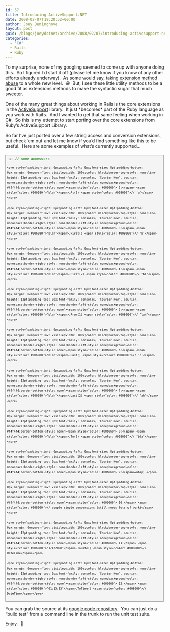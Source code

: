 ```yaml
---
id: 57
title: Introducing ActiveSupport.NET
date: 2008-02-07T19:20:52+00:00
author: Joey Beninghove
layout: post
guid: /blogs/joeydotnet/archive/2008/02/07/introducing-activesupport-net.aspx
categories:
  - 'C#'
  - Rails
  - Ruby
---
```

To my surprise, none of my googling seemed to come up with anyone doing this.&nbsp; So I figured I&#8217;d start it off (please let me know if you know of any other efforts already underway).&nbsp; As some would say, taking [extension method abuse](http://codebetter.com/blogs/david.hayden/archive/2007/03/28/Extension-Methods-in-C_2300_-3.0---Shiny-New-Hammer-Looking-for-a-Nail-_3A002900_.aspx) to a whole new level.&nbsp; 😀&nbsp; But, I see these little utility methods to be a good fit as extensions methods to make the syntactic sugar that much sweeter.

One of the many great things about working in Rails is the core extensions in the [ActiveSupport](http://api.rubyonrails.org/) library.&nbsp; It just \*becomes\* part of the Ruby language as you work with Rails.&nbsp; And I wanted to get that same feeling when working in C#.&nbsp; So this is my attempt to start porting over the core extensions from Ruby&#8217;s ActiveSupport Library.

So far I&#8217;ve just ported over a few string access and conversion extensions, but check &#8217;em out and let me know if you&#8217;d find something like this to be useful.&nbsp; Here are some examples of what&#8217;s currently supported&#8230;

<div style="border-right: gray 1px solid;padding-right: 4px;border-top: gray 1px solid;padding-left: 4px;font-size: 8pt;padding-bottom: 4px;margin: 20px 0px 10px;overflow: auto;border-left: gray 1px solid;width: 97.5%;cursor: text;line-height: 12pt;padding-top: 4px;border-bottom: gray 1px solid;font-family: consolas, 'Courier New', courier, monospace;background-color: #f4f4f4">
  <div style="padding-right: 0px;padding-left: 0px;font-size: 8pt;padding-bottom: 0px;overflow: visible;width: 100%;color: black;border-top-style: none;line-height: 12pt;padding-top: 0px;font-family: consolas, 'Courier New', courier, monospace;border-right-style: none;border-left-style: none;background-color: #f4f4f4;border-bottom-style: none">
    <pre style="padding-right: 0px;padding-left: 0px;font-size: 8pt;padding-bottom: 0px;margin: 0em;overflow: visible;width: 100%;color: black;border-top-style: none;line-height: 12pt;padding-top: 0px;font-family: consolas, 'Courier New', courier, monospace;border-right-style: none;border-left-style: none;background-color: #f4f4f4;border-bottom-style: none"><span style="color: #606060"> 1:</span> <span style="color: #008000">// some accessors</span></pre>
    
    <pre style="padding-right: 0px;padding-left: 0px;font-size: 8pt;padding-bottom: 0px;margin: 0em;overflow: visible;width: 100%;color: black;border-top-style: none;line-height: 12pt;padding-top: 0px;font-family: consolas, 'Courier New', courier, monospace;border-right-style: none;border-left-style: none;background-color: #f4f4f4;border-bottom-style: none"><span style="color: #606060"> 2:</span> <span style="color: #006080">"blah"</span>.At(2) <span style="color: #008000">// 'a'</span></pre>
    
    <pre style="padding-right: 0px;padding-left: 0px;font-size: 8pt;padding-bottom: 0px;margin: 0em;overflow: visible;width: 100%;color: black;border-top-style: none;line-height: 12pt;padding-top: 0px;font-family: consolas, 'Courier New', courier, monospace;border-right-style: none;border-left-style: none;background-color: #f4f4f4;border-bottom-style: none"><span style="color: #606060"> 3:</span> <span style="color: #006080">"blah"</span>.First() <span style="color: #008000">// 'b'</span></pre>
    
    <pre style="padding-right: 0px;padding-left: 0px;font-size: 8pt;padding-bottom: 0px;margin: 0em;overflow: visible;width: 100%;color: black;border-top-style: none;line-height: 12pt;padding-top: 0px;font-family: consolas, 'Courier New', courier, monospace;border-right-style: none;border-left-style: none;background-color: #f4f4f4;border-bottom-style: none"><span style="color: #606060"> 4:</span> <span style="color: #006080">"blah"</span>.First(2) <span style="color: #008000">// "bl"</span></pre>
    
    <pre style="padding-right: 0px;padding-left: 0px;font-size: 8pt;padding-bottom: 0px;margin: 0em;overflow: visible;width: 100%;color: black;border-top-style: none;line-height: 12pt;padding-top: 0px;font-family: consolas, 'Courier New', courier, monospace;border-right-style: none;border-left-style: none;background-color: #f4f4f4;border-bottom-style: none"><span style="color: #606060"> 5:</span> <span style="color: #006080">"blah"</span>.From(1) <span style="color: #008000">// "lah"</span></pre>
    
    <pre style="padding-right: 0px;padding-left: 0px;font-size: 8pt;padding-bottom: 0px;margin: 0em;overflow: visible;width: 100%;color: black;border-top-style: none;line-height: 12pt;padding-top: 0px;font-family: consolas, 'Courier New', courier, monospace;border-right-style: none;border-left-style: none;background-color: #f4f4f4;border-bottom-style: none"><span style="color: #606060"> 6:</span> <span style="color: #006080">"blah"</span>.Last() <span style="color: #008000">// 'h'</span></pre>
    
    <pre style="padding-right: 0px;padding-left: 0px;font-size: 8pt;padding-bottom: 0px;margin: 0em;overflow: visible;width: 100%;color: black;border-top-style: none;line-height: 12pt;padding-top: 0px;font-family: consolas, 'Courier New', courier, monospace;border-right-style: none;border-left-style: none;background-color: #f4f4f4;border-bottom-style: none"><span style="color: #606060"> 7:</span> <span style="color: #006080">"blah"</span>.Last(2) <span style="color: #008000">// "ah"</span></pre>
    
    <pre style="padding-right: 0px;padding-left: 0px;font-size: 8pt;padding-bottom: 0px;margin: 0em;overflow: visible;width: 100%;color: black;border-top-style: none;line-height: 12pt;padding-top: 0px;font-family: consolas, 'Courier New', courier, monospace;border-right-style: none;border-left-style: none;background-color: #f4f4f4;border-bottom-style: none"><span style="color: #606060"> 8:</span> <span style="color: #006080">"blah"</span>.To(2) <span style="color: #008000">// "bla"</span></pre>
    
    <pre style="padding-right: 0px;padding-left: 0px;font-size: 8pt;padding-bottom: 0px;margin: 0em;overflow: visible;width: 100%;color: black;border-top-style: none;line-height: 12pt;padding-top: 0px;font-family: consolas, 'Courier New', courier, monospace;border-right-style: none;border-left-style: none;background-color: #f4f4f4;border-bottom-style: none"><span style="color: #606060"> 9:</span>&nbsp; </pre>
    
    <pre style="padding-right: 0px;padding-left: 0px;font-size: 8pt;padding-bottom: 0px;margin: 0em;overflow: visible;width: 100%;color: black;border-top-style: none;line-height: 12pt;padding-top: 0px;font-family: consolas, 'Courier New', courier, monospace;border-right-style: none;border-left-style: none;background-color: #f4f4f4;border-bottom-style: none"><span style="color: #606060"> 10:</span> <span style="color: #008000">// couple simple conversions (still needs lots of work)</span></pre>
    
    <pre style="padding-right: 0px;padding-left: 0px;font-size: 8pt;padding-bottom: 0px;margin: 0em;overflow: visible;width: 100%;color: black;border-top-style: none;line-height: 12pt;padding-top: 0px;font-family: consolas, 'Courier New', courier, monospace;border-right-style: none;border-left-style: none;background-color: #f4f4f4;border-bottom-style: none"><span style="color: #606060"> 11:</span> <span style="color: #006080">"1/4/2008"</span>.ToDate() <span style="color: #008000">// DateTime</span></pre>
    
    <pre style="padding-right: 0px;padding-left: 0px;font-size: 8pt;padding-bottom: 0px;margin: 0em;overflow: visible;width: 100%;color: black;border-top-style: none;line-height: 12pt;padding-top: 0px;font-family: consolas, 'Courier New', courier, monospace;border-right-style: none;border-left-style: none;background-color: #f4f4f4;border-bottom-style: none"><span style="color: #606060"> 12:</span> <span style="color: #006080">"01:15:35"</span>.ToTime() <span style="color: #008000">// DateTime</span></pre>
  </div>
</div>

You can grab the source at its [google code repository](http://code.google.com/p/activesupportnet/source/checkout).&nbsp; You can just do a &#8220;build test&#8221; from a command line in the trunk to run the unit test suite.

Enjoy.&nbsp; 🙂
